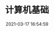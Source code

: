 ---
pageComponent:
  name: Catalogue
  data:
    key: 02.计算机
    imgUrl: /images/computer.png
    description: 计算机基础
title: 计算机基础
categories:
  - 目录页
date: 2021-03-17 16:54:59
permalink: /computer
sidebar: false
article: false
comment: false
editLink: false
---